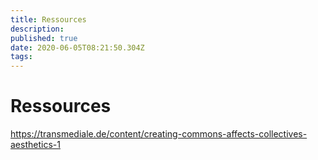 ```yaml
---
title: Ressources
description: 
published: true
date: 2020-06-05T08:21:50.304Z
tags: 
---
```


# Ressources

https://transmediale.de/content/creating-commons-affects-collectives-aesthetics-1